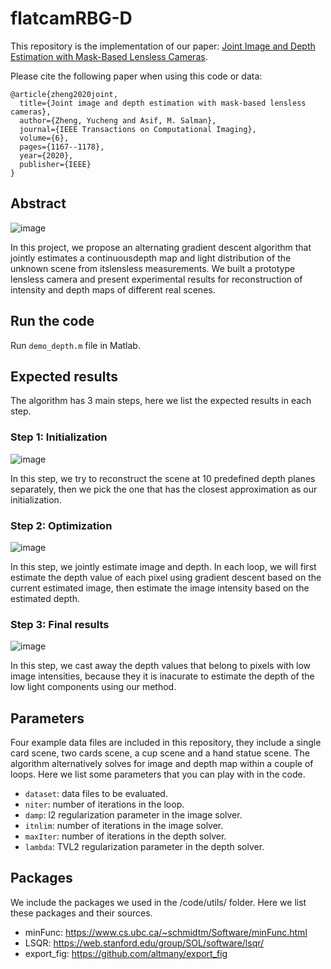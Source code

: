 # flatcamRBG-D

This repository is the implementation of our paper: [Joint Image and Depth Estimation with Mask-Based Lensless Cameras](https://ieeexplore.ieee.org/document/9144433).

Please cite the following paper when using this code or data:
```
@article{zheng2020joint,
  title={Joint image and depth estimation with mask-based lensless cameras},
  author={Zheng, Yucheng and Asif, M. Salman},
  journal={IEEE Transactions on Computational Imaging},
  volume={6},
  pages={1167--1178},
  year={2020},
  publisher={IEEE}
}
```

## Abstract
![image](https://github.com/CSIPlab/imageDepthLensless/blob/master/doc/intro.png)

In this project, we propose an alternating gradient descent algorithm that jointly estimates a continuousdepth map and light distribution of the unknown scene from itslensless  measurements. We built a prototype lensless camera and present experimental results for reconstruction of intensity and depth maps of different real scenes. 

## Run the code
Run `demo_depth.m` file in Matlab.

## Expected results
The algorithm has 3 main steps, here we list the expected results in each step.
### Step 1: Initialization
![image](https://github.com/CSIPlab/imageDepthLensless/blob/master/doc/depth_sweep.gif)

In this step, we try to reconstruct the scene at 10 predefined depth planes separately, then we pick the one that has the closest approximation as our initialization.

### Step 2: Optimization
![image](https://github.com/CSIPlab/imageDepthLensless/blob/master/doc/depth_est.gif)

In this step, we jointly estimate image and depth. In each loop, we will first estimate the depth value of each pixel using gradient descent based on the current estimated image, then estimate the image intensity based on the estimated depth.

### Step 3: Final results
![image](https://github.com/CSIPlab/imageDepthLensless/blob/master/doc/imgDepth.png)

In this step, we cast away the depth values that belong to pixels with low image intensities, because they it is inacurate to estimate the depth of the low light components using our method.

## Parameters
Four example data files are included in this repository, they include a single card scene, two cards scene, a cup scene and a hand statue scene. The algorithm alternatively solves for image and depth map within a couple of loops. Here we list some parameters that you can play with in the code.

- `dataset`: data files to be evaluated.
- `niter`: number of iterations in the loop.
- `damp`: l2 regularization parameter in the image solver.
- `itnlim`: number of iterations in the image solver.
- `maxIter`: number of iterations in the depth solver.
- `lambda`: TVL2 regularization parameter in the depth solver. 

## Packages
We include the packages we used in the /code/utils/ folder. Here we list these packages and their sources.

- minFunc: https://www.cs.ubc.ca/~schmidtm/Software/minFunc.html
- LSQR: https://web.stanford.edu/group/SOL/software/lsqr/
- export_fig: https://github.com/altmany/export_fig
